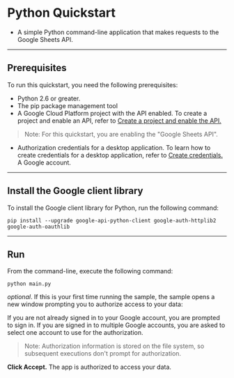 # Python Quickstart
- A simple Python command-line application that makes requests to the Google Sheets API.
---
## Prerequisites
To run this quickstart, you need the following prerequisites:
- Python 2.6 or greater.
- The pip package management tool
- A Google Cloud Platform project with the API enabled. To create a project and enable an API, refer to [Create a project and enable the API.](https://developers.google.com/workspace/guides/create-project)
> Note: For this quickstart, you are enabling the "Google Sheets API".
- Authorization credentials for a desktop application. To learn how to create credentials for a desktop application, refer to [Create credentials.](https://developers.google.com/workspace/guides/create-credentials)
A Google account.
---
## Install the Google client library
To install the Google client library for Python, run the following command:

`pip install --upgrade google-api-python-client google-auth-httplib2 google-auth-oauthlib`

---
## Run
From the command-line, execute the following command:

`python main.py`

*optional*. If this is your first time running the sample, the sample opens a new window prompting you to authorize access to your data:

If you are not already signed in to your Google account, you are prompted to sign in. If you are signed in to multiple Google accounts, you are asked to select one account to use for the authorization.
> Note: Authorization information is stored on the file system, so subsequent executions don't prompt for authorization.

**Click Accept.** The app is authorized to access your data.
